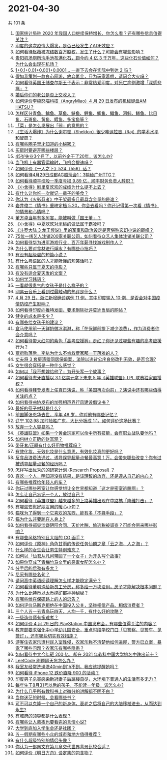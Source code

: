 # 2021-04-30

共 101 条

<!-- BEGIN -->
<!-- 最后更新时间 Fri Apr 30 2021 09:55:21 GMT+0800 (China Standard Time) -->

1. [国家统计局称 2020
   年我国人口继续保持增长，你怎么看？还有哪些信息值得关注？](https://www.zhihu.com/question/457140816)
2. [印度的这次疫情大爆发，是否已经发生了ADE效应？](https://www.zhihu.com/question/456399195)
3. [如何看待赵薇被冻结数百万股权，发生了什么？可能会有哪些影响？](https://www.zhihu.com/question/457141906)
4. [贵阳机场厕所洗手池布满化石，距今约 4 亿 3
   千万年，这些化石价值如何？为什么会出现在机场？](https://www.zhihu.com/question/456986321)
5. [1+0.1+0.01+0.001+0.0001... 一直下去会在实际中到达 2
   吗？](https://www.zhihu.com/question/444218811)
6. [假如我策划一款良心网游，放弃氪金，只为玩家着想，请问会大火吗？](https://www.zhihu.com/question/452046052)
7. [如何看待英国王储查尔斯王子表示：非常热爱印度，对死亡病例激增「深感悲痛」？](https://www.zhihu.com/question/457133150)
8. [婚后你们的老公是否上交收入？](https://www.zhihu.com/question/446421532)
9. [如何评价李楠怒喵科技（AngryMiao）4 月 29 日发布的机械键盘AM
   HATSU？](https://www.zhihu.com/question/457163306)
10. [怎样区分青鱼、鳙鱼、草鱼、鲢鱼、鲤鱼、鲫鱼、鲳鱼、河鲀、鳝鱼、比目鱼、石斑鱼、黄鱼、鳕鱼、多宝鱼等？](https://www.zhihu.com/question/46703898)
11. [「菜」是怎么发展出「弱」的意思的？](https://www.zhihu.com/question/454980442)
12. [《生活大爆炸》为什么谢尔顿（Sheldon）很少嘲讽拉吉（Raj）的学术水平和智商？](https://www.zhihu.com/question/452782047)
13. [有哪些圈子里才知道的小秘密？](https://www.zhihu.com/question/49502870)
14. [买房时要避开哪些楼层？](https://www.zhihu.com/question/447920355)
15. [45岁失业3个月了，以前外企干了20年，该怎么办?](https://www.zhihu.com/question/453104891)
16. [当飞机上有器官运输时，飞机会提速吗？](https://www.zhihu.com/question/453406019)
17. [如何评价《一人之下》524（556）话？](https://www.zhihu.com/question/457216895)
18. [如何看待4月29日成都AG超玩会1：3输给广州TTG？](https://www.zhihu.com/question/457202102)
19. [如何看待顺丰控股一季度亏损 9.89 亿，顺丰财务负责人辞职？](https://www.zhihu.com/question/456088079)
20. [《小舍得》剧里夏欢欢的成绩为什么提不上去？](https://www.zhihu.com/question/455735077)
21. [有什么让你吃一次就记一辈子的美食？](https://www.zhihu.com/question/442763529)
22. [你认为《火影忍者》中干架最多且最具含金量的是谁？](https://www.zhihu.com/question/456331604)
23. [岩井俊二《情书》重映定档
    5.20，你会去看吗？你还记得第一次看《情书》的情景和心情吗？](https://www.zhihu.com/question/457115062)
24. [董方卓当年有多厉害，能被叫做「国王董」？](https://www.zhihu.com/question/34886516)
25. [《小舍得》中夏欢欢对米桃的做法属于霸凌吗？](https://www.zhihu.com/question/457028998)
26. [《斗罗大陆 3
    龙王传说》里的军事和政治设定是否堪称玄幻小说的巅峰？](https://www.zhihu.com/question/457043638)
27. [75位一线艺人注销200家关联公司，如何看待众艺人集体注销关联公司？](https://www.zhihu.com/question/457181415)
28. [如何看待华为进军游戏行业，百万年薪寻找游戏制作人？](https://www.zhihu.com/question/457206027)
29. [为什么要对食材进行焯水？有哪些小技巧？](https://www.zhihu.com/question/40365482)
30. [有没有超级虐的短篇小说？](https://www.zhihu.com/question/380410071)
31. [有什么粤语区的人才能听懂的短笑话吗？](https://www.zhihu.com/question/417960479)
32. [有哪些只属于夏天的电影？](https://www.zhihu.com/question/453035690)
33. [有没有适合夏天发的文案？](https://www.zhihu.com/question/455423467)
34. [如何学习韩语？](https://www.zhihu.com/question/19830338)
35. [一看就很贵气的女孩子是什么样子的？](https://www.zhihu.com/question/322175199)
36. [网易云音乐上看到过最触动的热评是什么？](https://www.zhihu.com/question/323985794)
37. [4 月 29 日，浙江新增确诊病例 11 例，其中印度输入 10
    例，是否会对中国疫情防控产生影响？](https://www.zhihu.com/question/457100652)
38. [如何看待印度向推特发函，要求删除批评莫迪当局的网帖？](https://www.zhihu.com/question/456828756)
39. [健身的成本是多少？](https://www.zhihu.com/question/58355167)
40. [有哪些给女孩子的建议？](https://www.zhihu.com/question/315676658)
41. [盒马使用前一天鲜奶做冰淇淋，称「在保鲜前提下减少浪费」，作为消费者你会介意吗？](https://www.zhihu.com/question/456827779)
42. [如何看待带大红勾的紫色「高考应援裤」走红？你还见过哪些有趣的高考应援行为？](https://www.zhihu.com/question/457036620)
43. [贾府败落后，李纨为什么不肯救贾家那一干落难的人？](https://www.zhihu.com/question/413382261)
44. [丈夫将 3
    套房遗赠同居保姆案，法院以违背公序良俗改判无效，是否合理?](https://www.zhihu.com/question/457149946)
45. [女生很会穿搭是一种什么感觉？](https://www.zhihu.com/question/316509144)
46. [如何以「我不想嫁给他了」为开头写一个故事？](https://www.zhihu.com/question/450473110)
47. [如何看待虎牙直播以 3.1 亿美元拿下未来 5 年《英雄联盟》LPL
    联赛独家直播权？](https://www.zhihu.com/question/457004985)
48. [如何看待拜登发表上任百日演说，称「美国再次向前」？演说中还有哪些值得关注的点？](https://www.zhihu.com/question/457103607)
49. [如何看待曲协发布的加强相声界行风建设倡议书？](https://www.zhihu.com/question/457138970)
50. [最好的筷子材料是什么?](https://www.zhihu.com/question/21549358)
51. [前国脚张恩华去世，享年 48 岁，你对他有哪些记忆？](https://www.zhihu.com/question/457170964)
52. [辽宁 102:98 加时险胜广东，大比分扳成
    1:1，如何评价这场比赛？](https://www.zhihu.com/question/457178922)
53. [放弃一个人容易吗？](https://www.zhihu.com/question/455853199)
54. [《英雄联盟》如果一个黄金玩家可以命中所有技能，会有职业战队要他吗？](https://www.zhihu.com/question/454200921)
55. [如何树立正确的财富观？](https://www.zhihu.com/question/314627020)
56. [带牙套/正畸有什么好用物推荐吗？](https://www.zhihu.com/question/263947314)
57. [有效化妆、无效化妆是什么意思，有效化妆真的更好吗？](https://www.zhihu.com/question/445017526)
58. [反食品浪费法通过，诱导误导超量点餐最高罚 1
    万，会带来哪些改变？你有过被诱导超量点餐的经历吗？](https://www.zhihu.com/question/457114352)
59. [怎样写出优秀的的研究计划 (Research Proposal)
    ？](https://www.zhihu.com/question/23695058)
60. [喜欢一个人，明知道没有结果，是该理智的放弃，还是遵从自己的内心？](https://www.zhihu.com/question/453112528)
61. [有哪些推荐给年轻人的车？](https://www.zhihu.com/question/351728964)
62. [你玩过哪些密室让你感觉想让全世界都知道「这才是密室逃脱啊」？](https://www.zhihu.com/question/319279638)
63. [怎么让自己忘记一个人，放过自己？](https://www.zhihu.com/question/456808503)
64. [如何看待《英雄联盟》越来越多的上路英雄出现在中路搞「降维打击」？](https://www.zhihu.com/question/456150071)
65. [有哪些安慰好朋友用的暖心小句？](https://www.zhihu.com/question/423693212)
66. [猫咪为了得到一个它喜欢的东西，能有多「不择手段」？](https://www.zhihu.com/question/456683084)
67. [猫为什么非要趴在人身上?](https://www.zhihu.com/question/456102586)
68. [如何看待郑爽涉嫌阴阳合同、天价片酬、偷逃税被调查？可能会带来哪些影响？](https://www.zhihu.com/question/457029348)
69. [有哪些风格特别且大胆的 CG 画手？](https://www.zhihu.com/question/33526505)
70. [如何评价《原神》角色甘雨的传说任务仙麟之章「云之海，人之海」？](https://www.zhihu.com/question/439097589)
71. [什么样的女生会让男生特别难忘？](https://www.zhihu.com/question/445195620)
72. [如何以「仙君从凡间带回了一个女子」为开头写个故事?](https://www.zhihu.com/question/432356881)
73. [如果你穿成了青梅竹马文里的恶毒女配怎么办？](https://www.zhihu.com/question/397987454)
74. [分手后的后劲有多大？](https://www.zhihu.com/question/440316118)
75. [尼采有哪些名句？](https://www.zhihu.com/question/368233780)
76. [请问高中英语阅读理解怎么样才能稳定满分？](https://www.zhihu.com/question/309325332)
77. [如何看待董明珠给新员工分房，称多给一万块没用，房子才能解决根本问题？](https://www.zhihu.com/question/456846832)
78. [为什么比特币以太币挖矿都神神秘秘？](https://www.zhihu.com/question/456031920)
79. [有哪些给在保研路上的人的忠告？](https://www.zhihu.com/question/370011250)
80. [如何评价马斯克拒绝在中国投入公关，坚称相信产品、相信消费者？](https://www.zhihu.com/question/457012576)
81. [三个人五一去青岛玩四天，人均一千，有什么好的攻略？](https://www.zhihu.com/question/455036673)
82. [一级造价师有多难考？](https://www.zhihu.com/question/408061696)
83. [如何评价 4 月 29 日的 PlayStation
    中国发布会，有哪些值得关注的内容？](https://www.zhihu.com/question/456103601)
84. [教育部要求强化中小学幼儿园安全，重点时段学校门口「见警察、见警车、见警灯」，还有哪些切实有效措施？](https://www.zhihu.com/question/457099403)
85. [游客住农家乐遭村民入室性侵，农家乐称不清楚他如何进屋，警方已立案，暴露了哪些问题？农家乐有哪些隐患？](https://www.zhihu.com/question/456979537)
86. [如何看待中大今年砸 200 亿，却在 2021
    年软科中国大学排名中跌出前十？](https://www.zhihu.com/question/456601034)
87. [LeetCode 刷题隔天忘怎么办？](https://www.zhihu.com/question/379857231)
88. [我室友经常洗澡洗40min到1h不到，我应该提醒她吗？](https://www.zhihu.com/question/456731420)
89. [如何看待 iPhone 12 跌价直降 900 的活动？](https://www.zhihu.com/question/455284196)
90. [印度男子杀害感染新冠妻子后跳楼自尽，大环境下普通人的生活有多无力？](https://www.zhihu.com/question/456933930)
91. [每年生于8月31号以后的孩子，不能读一年级，该怎么办?](https://www.zhihu.com/question/456626454)
92. [为什么几乎所有教科书上对微分的讲解都不明不白？](https://www.zhihu.com/question/438795295)
93. [当你迷茫的时候，会看哪些书？](https://www.zhihu.com/question/454224694)
94. [可不可以克隆一个自己的新身体，衰老之后将自己的大脑移植进去，从而达到永生?](https://www.zhihu.com/question/437796896)
95. [有城府的领导都是什么表现？](https://www.zhihu.com/question/299985054)
96. [有哪些让人熬夜也要看完的言情小说?](https://www.zhihu.com/question/332155810)
97. [大学到底加入学生会还是社团？](https://www.zhihu.com/question/64631466)
98. [五一假期有哪些小众的城市和地方值得推荐？](https://www.zhihu.com/question/454880823)
99. [有什么超级特别的情侣头像？](https://www.zhihu.com/question/276562790)
100. [你认为一部网文在第几章交代世界背景比较合适？](https://www.zhihu.com/question/453894423)
101. [如何评价《明日方舟》设定集的包含物？](https://www.zhihu.com/question/456988607)

<!-- END -->
